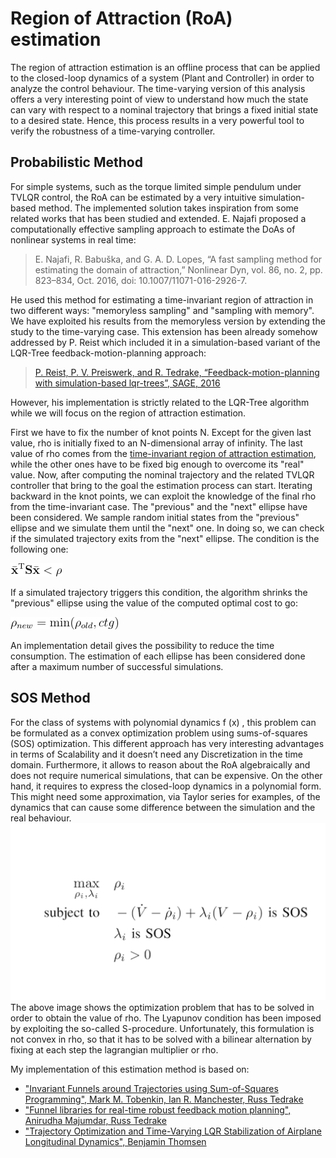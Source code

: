# Region of Attraction (RoA) estimation 

The region of attraction estimation is an offline process that can be applied to the closed-loop dynamics of a system (Plant and Controller) in order to analyze the control behaviour. The time-varying version of this analysis offers a very interesting point of view to understand how much the state can vary with respect to a nominal trajectory that brings a fixed initial state to a desired state. Hence, this process results in a very powerful tool to verify the robustness of a time-varying controller.

## Probabilistic Method

For simple systems, such as the torque limited simple pendulum under TVLQR control, the RoA can be estimated by a very intuitive simulation-based method.
The implemented solution takes inspiration from some related works that has been studied and extended.
E. Najafi proposed a computationally effective sampling approach to estimate the DoAs of nonlinear systems in real time:
> E. Najafi, R. Babuška, and G. A. D. Lopes, “A fast sampling method for estimating the domain of attraction,” Nonlinear Dyn, vol. 86, no. 2, pp. 823–834, Oct. 2016, doi: 10.1007/11071-016-2926-7.

He used this method for estimating a time-invariant region of attraction in two different ways: "memoryless sampling" and "sampling with memory". We have exploited his results from the memoryless version by extending the study to the time-varying case.
This extension has been already somehow addressed by P. Reist which included it in a simulation-based variant of the LQR-Tree feedback-motion-planning approach:
> [P. Reist, P. V. Preiswerk, and R. Tedrake, “Feedback-motion-planning with simulation-based
lqr-trees”, SAGE, 2016](https://groups.csail.mit.edu/robotics-center/public_papers/Reist15.pdf) 

However, his implementation is strictly related to the LQR-Tree algorithm while we will focus on the region of attraction estimation.

First we have to fix the number of knot points N.
Except for the given last value, rho is initially fixed to an N-dimensional array of infinity. The last value of rho comes from the [time-invariant region of attraction estimation](https://github.com/dfki-ric-underactuated-lab/torque_limited_simple_pendulum/blob/master/software/python/simple_pendulum/controllers/lqr/roa), while the other ones have to be fixed big enough to overcome its "real" value.
Now, after computing the nominal trajectory and the related TVLQR controller that bring to the goal the estimation process can start.
Iterating backward in the knot points, we can exploit the knowledge of the final rho from the time-invariant case. The "previous" and the "next" ellipse have been considered. We sample random initial states from the "previous" ellipse and we simulate them until the "next" one. In doing so, we can check if the simulated trajectory exits from the "next" ellipse. The condition is the following one:

<img src="latex_img/RoAcondition.png">

If a simulated trajectory triggers this condition, the algorithm shrinks the "previous" ellipse using the value of the computed optimal cost to go:

<img src="latex_img/RoArhoUpdate.png">   

An implementation detail gives the possibility to reduce the time consumption. The estimation of each ellipse has been considered done after a maximum number of successful simulations.

## SOS Method

For the class of systems with polynomial dynamics f (x) , this problem can be formulated as a convex optimization problem using sums-of-squares (SOS) optimization. This different approach has very interesting advantages in terms of Scalability and it doesn’t need any Discretization in the time domain. Furthermore, it allows to reason about the RoA algebraically and does not require numerical simulations, that can be expensive.
On the other hand, it requires to express the closed-loop dynamics in a polynomial form. This might need some approximation, via Taylor series for examples, of the dynamics that can cause some difference between the simulation and the real behaviour.
<img src="latex_img/optProblem.png">
The above image shows the optimization problem that has to be solved in order to obtain the value of rho. The Lyapunov condition has been imposed by exploiting the so-called S-procedure. Unfortunately, this formulation is not convex in rho, so that it has to be solved with a bilinear alternation by fixing at each step the lagrangian multiplier or rho.

My implementation of this estimation method is based on:
- ["Invariant Funnels around Trajectories using Sum-of-Squares Programming", Mark M. Tobenkin, Ian R. Manchester, Russ Tedrake](https://doi.org/10.3182/20110828-6-IT-1002.03098)
- ["Funnel libraries for real-time robust feedback motion planning", Anirudha Majumdar, Russ Tedrake](https://doi.org/10.1177/0278364917712421)
- ["Trajectory Optimization and Time-Varying LQR Stabilization of Airplane Longitudinal Dynamics", Benjamin Thomsen](https://github.com/benthomsen/mit-6832-project/blob/master/bthomsen-6832-report.pdf)